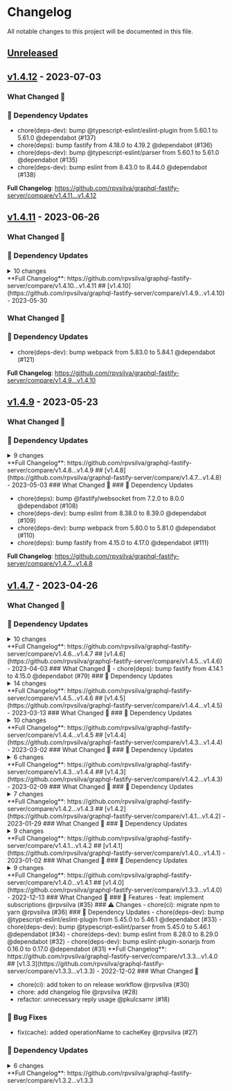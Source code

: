 # Changelog

All notable changes to this project will be documented in this file.

## [Unreleased](https://github.com/rpvsilva/graphql-fastify-server/compare/v1.4.12...HEAD)

## [v1.4.12](https://github.com/rpvsilva/graphql-fastify-server/compare/v1.4.11...v1.4.12) - 2023-07-03

### What Changed 👀

### 🧩 Dependency Updates

- chore(deps-dev): bump @typescript-eslint/eslint-plugin from 5.60.1 to 5.61.0 @dependabot (#137)
- chore(deps): bump fastify from 4.18.0 to 4.19.2 @dependabot (#136)
- chore(deps-dev): bump @typescript-eslint/parser from 5.60.1 to 5.61.0 @dependabot (#135)
- chore(deps-dev): bump eslint from 8.43.0 to 8.44.0 @dependabot (#138)

**Full Changelog**: https://github.com/rpvsilva/graphql-fastify-server/compare/v1.4.11...v1.4.12

## [v1.4.11](https://github.com/rpvsilva/graphql-fastify-server/compare/v1.4.10...v1.4.11) - 2023-06-26

### What Changed 👀

### 🧩 Dependency Updates

<details>
<summary>10 changes</summary>
- chore(deps-dev): bump @typescript-eslint/eslint-plugin from 5.59.1 to 5.60.1 @dependabot (#131)
- chore(deps-dev): bump @typescript-eslint/parser from 5.59.1 to 5.60.1 @dependabot (#132)
- chore(deps-dev): bump webpack from 5.86.0 to 5.88.0 @dependabot (#133)
- chore(deps-dev): bump eslint from 8.42.0 to 8.43.0 @dependabot (#130)
- chore(deps): bump graphql from 16.6.0 to 16.7.1 @dependabot (#134)
- chore(deps): bump fastify from 4.17.0 to 4.18.0 @dependabot (#125)
- chore(deps-dev): bump webpack from 5.85.1 to 5.86.0 @dependabot (#126)
- chore(deps-dev): bump typescript from 5.0.3 to 5.1.3 @dependabot (#124)
- chore(deps-dev): bump eslint from 8.41.0 to 8.42.0 @dependabot (#123)
- chore(deps-dev): bump webpack from 5.84.1 to 5.85.1 @dependabot (#122)
</details>
**Full Changelog**: https://github.com/rpvsilva/graphql-fastify-server/compare/v1.4.10...v1.4.11
## [v1.4.10](https://github.com/rpvsilva/graphql-fastify-server/compare/v1.4.9...v1.4.10) - 2023-05-30

### What Changed 👀

### 🧩 Dependency Updates

- chore(deps-dev): bump webpack from 5.83.0 to 5.84.1 @dependabot (#121)

**Full Changelog**: https://github.com/rpvsilva/graphql-fastify-server/compare/v1.4.9...v1.4.10

## [v1.4.9](https://github.com/rpvsilva/graphql-fastify-server/compare/v1.4.8...v1.4.9) - 2023-05-23

### What Changed 👀

### 🧩 Dependency Updates

<details>
<summary>9 changes</summary>
- chore(deps): bump @graphql-tools/utils from 9.2.1 to 10.0.0 @dependabot (#120)
- chore(deps): bump @graphql-tools/schema from 9.0.17 to 10.0.0 @dependabot (#119)
- chore(deps-dev): bump eslint from 8.40.0 to 8.41.0 @dependabot (#118)
- chore(deps): bump @fastify/websocket from 8.0.0 to 8.1.0 @dependabot (#117)
- chore(deps-dev): bump webpack from 5.82.0 to 5.83.0 @dependabot (#116)
- chore(deps-dev): bump webpack from 5.81.0 to 5.82.0 @dependabot (#115)
- chore(deps): bump readable-stream from 4.3.0 to 4.4.0 @dependabot (#114)
- chore(deps-dev): bump eslint from 8.39.0 to 8.40.0 @dependabot (#113)
- chore(deps-dev): bump webpack-cli from 5.0.1 to 5.1.0 @dependabot (#112)
</details>
**Full Changelog**: https://github.com/rpvsilva/graphql-fastify-server/compare/v1.4.8...v1.4.9
## [v1.4.8](https://github.com/rpvsilva/graphql-fastify-server/compare/v1.4.7...v1.4.8) - 2023-05-03
### What Changed 👀
### 🧩 Dependency Updates

- chore(deps): bump @fastify/websocket from 7.2.0 to 8.0.0 @dependabot (#108)
- chore(deps-dev): bump eslint from 8.38.0 to 8.39.0 @dependabot (#109)
- chore(deps-dev): bump webpack from 5.80.0 to 5.81.0 @dependabot (#110)
- chore(deps): bump fastify from 4.15.0 to 4.17.0 @dependabot (#111)

**Full Changelog**: https://github.com/rpvsilva/graphql-fastify-server/compare/v1.4.7...v1.4.8

## [v1.4.7](https://github.com/rpvsilva/graphql-fastify-server/compare/v1.4.6...v1.4.7) - 2023-04-26

### What Changed 👀

### 🧩 Dependency Updates

<details>
<summary>10 changes</summary>
- chore(deps-dev): bump @typescript-eslint/eslint-plugin from 5.58.0 to 5.59.1 @dependabot (#105)
- chore(deps-dev): bump webpack from 5.78.0 to 5.80.0 @dependabot (#107)
- chore(deps-dev): bump @commitlint/config-conventional from 17.4.4 to 17.6.1 @dependabot (#102)
- chore(deps-dev): bump @typescript-eslint/parser from 5.58.0 to 5.59.1 @dependabot (#106)
- chore(deps-dev): bump @commitlint/cli from 17.5.0 to 17.6.1 @dependabot (#103)
- chore(deps-dev): bump eslint from 8.37.0 to 8.38.0 @dependabot (#98)
- chore(deps-dev): bump @typescript-eslint/eslint-plugin from 5.57.0 to 5.58.0 @dependabot (#96)
- chore(deps-dev): bump webpack from 5.77.0 to 5.78.0 @dependabot (#99)
- chore(deps-dev): bump @typescript-eslint/parser from 5.57.0 to 5.58.0 @dependabot (#97)
- chore(deps): bump tiny-lru from 10.4.1 to 11.0.0 @dependabot (#95)
</details>
**Full Changelog**: https://github.com/rpvsilva/graphql-fastify-server/compare/v1.4.6...v1.4.7
## [v1.4.6](https://github.com/rpvsilva/graphql-fastify-server/compare/v1.4.5...v1.4.6) - 2023-04-03
### What Changed 👀
- chore(deps): bump fastify from 4.14.1 to 4.15.0 @dependabot (#79)
### 🧩 Dependency Updates
<details>
<summary>14 changes</summary>
- chore(deps-dev): bump eslint from 8.36.0 to 8.37.0 @dependabot (#89)
- chore(deps): bump tiny-lru from 10.3.0 to 10.4.1 @dependabot (#93)
- chore(deps-dev): bump dts-bundle-generator from 7.2.0 to 8.0.0 @dependabot (#90)
- chore(deps): bump @fastify/websocket from 7.1.3 to 7.2.0 @dependabot (#91)
- chore(deps-dev): bump webpack from 5.76.1 to 5.77.0 @dependabot (#94)
- chore(deps-dev): bump @typescript-eslint/parser from 5.56.0 to 5.57.0 @dependabot (#86)
- chore(deps-dev): bump @commitlint/cli from 17.4.4 to 17.5.0 @dependabot (#88)
- chore(deps): bump tiny-lru from 10.2.2 to 10.3.0 @dependabot (#87)
- chore(deps-dev): bump @typescript-eslint/eslint-plugin from 5.56.0 to 5.57.0 @dependabot (#85)
- chore(deps-dev): bump @typescript-eslint/eslint-plugin from 5.55.0 to 5.56.0 @dependabot (#83)
- chore(deps-dev): bump eslint-config-prettier from 8.7.0 to 8.8.0 @dependabot (#84)
- chore(deps-dev): bump @typescript-eslint/parser from 5.55.0 to 5.56.0 @dependabot (#81)
- chore(deps-dev): bump eslint-plugin-sonarjs from 0.18.0 to 0.19.0 @dependabot (#80)
- chore(deps): bump tiny-lru from 10.1.0 to 10.2.2 @dependabot (#78)
</details>
**Full Changelog**: https://github.com/rpvsilva/graphql-fastify-server/compare/v1.4.5...v1.4.6
## [v1.4.5](https://github.com/rpvsilva/graphql-fastify-server/compare/v1.4.4...v1.4.5) - 2023-03-13
### What Changed 👀
### 🧩 Dependency Updates
<details>
<summary>10 changes</summary>
- chore(deps-dev): bump @typescript-eslint/eslint-plugin from 5.54.1 to 5.55.0 @dependabot (#77)
- chore(deps-dev): bump webpack from 5.75.0 to 5.76.1 @dependabot (#76)
- chore(deps-dev): bump @typescript-eslint/parser from 5.54.1 to 5.55.0 @dependabot (#75)
- chore(deps-dev): bump eslint from 8.35.0 to 8.36.0 @dependabot (#74)
- chore(deps): bump tiny-lru from 10.0.1 to 10.1.0 @dependabot (#73)
- chore(deps-dev): bump eslint from 8.34.0 to 8.35.0 @dependabot (#71)
- chore(deps-dev): bump @typescript-eslint/eslint-plugin from 5.53.0 to 5.54.1 @dependabot (#69)
- chore(deps-dev): bump eslint-config-prettier from 8.6.0 to 8.7.0 @dependabot (#72)
- chore(deps-dev): bump @typescript-eslint/parser from 5.53.0 to 5.54.1 @dependabot (#70)
- chore(deps): bump fastify from 4.13.0 to 4.14.1 @dependabot (#68)
</details>
**Full Changelog**: https://github.com/rpvsilva/graphql-fastify-server/compare/v1.4.4...v1.4.5
## [v1.4.4](https://github.com/rpvsilva/graphql-fastify-server/compare/v1.4.3...v1.4.4) - 2023-03-02
### What Changed 👀
### 🧩 Dependency Updates
<details>
<summary>6 changes</summary>
- chore(deps-dev): bump @typescript-eslint/eslint-plugin from 5.52.0 to 5.53.0 @dependabot (#67)
- chore(deps-dev): bump @typescript-eslint/parser from 5.52.0 to 5.53.0 @dependabot (#66)
- chore(deps-dev): bump @typescript-eslint/parser from 5.51.0 to 5.52.0 @dependabot (#64)
- chore(deps-dev): bump @typescript-eslint/eslint-plugin from 5.51.0 to 5.52.0 @dependabot (#63)
- chore(deps-dev): bump eslint from 8.33.0 to 8.34.0 @dependabot (#62)
- chore(deps): bump fastify from 4.12.0 to 4.13.0 @dependabot (#65)
</details>
**Full Changelog**: https://github.com/rpvsilva/graphql-fastify-server/compare/v1.4.3...v1.4.4
## [v1.4.3](https://github.com/rpvsilva/graphql-fastify-server/compare/v1.4.2...v1.4.3) - 2023-02-09
### What Changed 👀
### 🧩 Dependency Updates
<details>
<summary>7 changes</summary>
- chore(deps-dev): bump @typescript-eslint/parser from 5.49.0 to 5.51.0 @dependabot (#61)
- chore(deps): bump @graphql-tools/utils from 9.1.1 to 9.2.1 @dependabot (#60)
- chore(deps-dev): bump @typescript-eslint/eslint-plugin from 5.49.0 to 5.51.0 @dependabot (#59)
- chore(deps-dev): bump eslint from 8.32.0 to 8.33.0 @dependabot (#58)
- chore(deps): bump graphql-jit from 0.7.4 to 0.8.0 @dependabot (#57)
- chore(deps-dev): bump dts-bundle-generator from 7.1.0 to 7.2.0 @dependabot (#56)
- chore(deps): bump ioredis from 5.2.4 to 5.3.0 @dependabot (#55)
</details>
**Full Changelog**: https://github.com/rpvsilva/graphql-fastify-server/compare/v1.4.2...v1.4.3
## [v1.4.2](https://github.com/rpvsilva/graphql-fastify-server/compare/v1.4.1...v1.4.2) - 2023-01-29
### What Changed 👀
### 🧩 Dependency Updates
<details>
<summary>9 changes</summary>
- chore(deps-dev): bump @typescript-eslint/eslint-plugin from 5.48.0 to 5.49.0 @dependabot (#54)
- chore(deps): bump fastify from 4.11.0 to 4.12.0 @dependabot (#53)
- chore(deps-dev): bump @typescript-eslint/parser from 5.48.0 to 5.49.0 @dependabot (#52)
- chore(deps-dev): bump eslint-plugin-sonarjs from 0.17.0 to 0.18.0 @dependabot (#51)
- chore(deps-dev): bump eslint-plugin-import from 2.26.0 to 2.27.5 @dependabot (#50)
- chore(deps-dev): bump eslint from 8.31.0 to 8.32.0 @dependabot (#49)
- chore(deps-dev): bump @commitlint/config-conventional from 17.3.0 to 17.4.0 @dependabot (#46)
- chore(deps-dev): bump @commitlint/cli from 17.3.0 to 17.4.1 @dependabot (#47)
- chore(deps): bump json5 from 1.0.1 to 1.0.2 @dependabot (#48)
</details>
**Full Changelog**: https://github.com/rpvsilva/graphql-fastify-server/compare/v1.4.1...v1.4.2
## [v1.4.1](https://github.com/rpvsilva/graphql-fastify-server/compare/v1.4.0...v1.4.1) - 2023-01-02
### What Changed 👀
### 🧩 Dependency Updates
<details>
<summary>9 changes</summary>
- chore(deps-dev): bump @typescript-eslint/eslint-plugin from 5.47.0 to 5.48.0 @dependabot (#43)
- chore(deps): bump readable-stream from 4.2.0 to 4.3.0 @dependabot (#41)
- chore(deps-dev): bump eslint from 8.30.0 to 8.31.0 @dependabot (#40)
- chore(deps-dev): bump @typescript-eslint/parser from 5.47.0 to 5.48.0 @dependabot (#42)
- chore(deps-dev): bump eslint-config-prettier from 8.5.0 to 8.6.0 @dependabot (#44)
- chore(deps): bump fastify from 4.10.2 to 4.11.0 @dependabot (#45)
- chore(deps-dev): bump @typescript-eslint/eslint-plugin from 5.45.1 to 5.47.0 @dependabot (#37)
- chore(deps-dev): bump eslint from 8.29.0 to 8.30.0 @dependabot (#38)
- chore(deps-dev): bump @typescript-eslint/parser from 5.45.1 to 5.47.0 @dependabot (#39)
</details>
**Full Changelog**: https://github.com/rpvsilva/graphql-fastify-server/compare/v1.4.0...v1.4.1
## [v1.4.0](https://github.com/rpvsilva/graphql-fastify-server/compare/v1.3.3...v1.4.0) - 2022-12-13
### What Changed 👀
### 🚀 Features
- feat: implement subscriptions @rpvsilva (#35)
### ⚠️ Changes
- chore(ci): migrate npm to yarn @rpvsilva (#36)
### 🧩 Dependency Updates
- chore(deps-dev): bump @typescript-eslint/eslint-plugin from 5.45.0 to 5.46.1 @dependabot (#33)
- chore(deps-dev): bump @typescript-eslint/parser from 5.45.0 to 5.46.1 @dependabot (#34)
- chore(deps-dev): bump eslint from 8.28.0 to 8.29.0 @dependabot (#32)
- chore(deps-dev): bump eslint-plugin-sonarjs from 0.16.0 to 0.17.0 @dependabot (#31)
**Full Changelog**: https://github.com/rpvsilva/graphql-fastify-server/compare/v1.3.3...v1.4.0
## [v1.3.3](https://github.com/rpvsilva/graphql-fastify-server/compare/v1.3.3...v1.3.3) - 2022-12-02
### What Changed 👀

- chore(ci): add token to on release workflow @rpvsilva (#30)
- chore: add changelog file @rpvsilva (#28)
- refactor: unnecessary reply usage @pkulcsarnr (#18)

### 🐛 Bug Fixes

- fix(cache): added operationName to cacheKey @rpvsilva (#27)

### 🧩 Dependency Updates

<details>
<summary>6 changes</summary>
- chore(deps): bump amannn/action-semantic-pull-request from 4 to 5 @dependabot (#21)
- chore(deps-dev): bump @typescript-eslint/eslint-plugin from 5.44.0 to 5.45.0 @dependabot (#23)
- chore(deps-dev): bump @types/ioredis from 4.28.10 to 5.0.0 @dependabot (#25)
- chore(deps-dev): bump @typescript-eslint/parser from 5.44.0 to 5.45.0 @dependabot (#24)
- chore(deps-dev): bump prettier from 2.7.1 to 2.8.0 @dependabot (#22)
- chore(deps): bump actions/setup-node from 2 to 3 @dependabot (#20)
</details>
**Full Changelog**: https://github.com/rpvsilva/graphql-fastify-server/compare/v1.3.2...v1.3.3